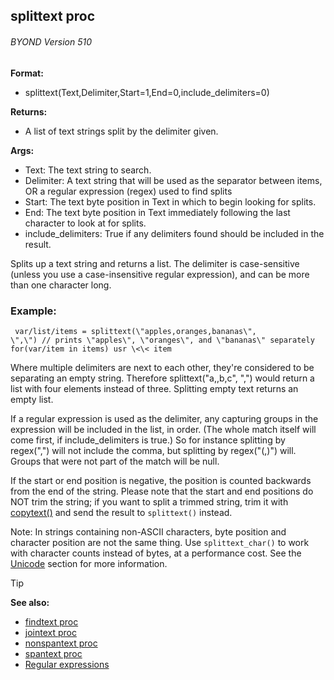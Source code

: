 ## splittext proc 
###### BYOND Version 510

<!-- -->
**Format:**
+   splittext(Text,Delimiter,Start=1,End=0,include_delimiters=0)
<!-- -->
**Returns:**
+   A list of text strings split by the delimiter given.
<!-- -->
**Args:**
+   Text: The text string to search.
+   Delimiter: A text string that will be used as the separator between
    items, OR a regular expression (regex) used to find splits
+   Start: The text byte position in Text in which to begin looking for
    splits.
+   End: The text byte position in Text immediately following the last
    character to look at for splits.
+   include_delimiters: True if any delimiters found should be included
    in the result.


Splits up a text string and returns a list. The delimiter is
case-sensitive (unless you use a case-insensitive regular expression),
and can be more than one character long.
### Example:

``` dm
 var/list/items = splittext(\"apples,oranges,bananas\",
\",\") // prints \"apples\", \"oranges\", and \"bananas\" separately
for(var/item in items) usr \<\< item 
```
 

Where multiple
delimiters are next to each other, they\'re considered to be separating
an empty string. Therefore splittext(\"a,,b,c\", \",\") would return a
list with four elements instead of three. Splitting empty text returns
an empty list. 

If a regular expression is used as the
delimiter, any capturing groups in the expression will be included in
the list, in order. (The whole match itself will come first, if
include_delimiters is true.) So for instance splitting by regex(\",\")
will not include the comma, but splitting by regex(\"(,)\") will. Groups
that were not part of the match will be null. 

If the start or
end position is negative, the position is counted backwards from the end
of the string. Please note that the start and end positions do NOT trim
the string; if you want to split a trimmed string, trim it with
[copytext()](/ref/proc/copytext.md)  and send the result to
`splittext()` instead. 

Note: In strings containing non-ASCII
characters, byte position and character position are not the same thing.
Use `splittext_char()` to work with character counts instead of bytes,
at a performance cost. See the [Unicode](/ref/notes/Unicode.md) section
for more information.

> [!TIP] 
> **See also:**
> +   [findtext proc](/ref/proc/findtext.md) 
> +   [jointext proc](/ref/proc/jointext.md) 
> +   [nonspantext proc](/ref/proc/nonspantext.md) 
> +   [spantext proc](/ref/proc/spantext.md) 
> +   [Regular expressions](/ref/notes/regex.md) 